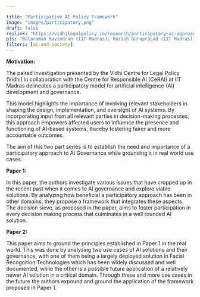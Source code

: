 ```yaml
---

title: "Participative AI Policy Framework"
image: "images/participatory.png"
draft: false
reslink: "https://vidhilegalpolicy.in/research/participatory-ai-approaches-in-ai-development-and-governance/"
pis: "Balaraman Ravindran (IIT Madras), Harish Guruprasad (IIT Madras), Ameen Jauhar (Vidhi Centre for Legal Policy)"
filters: [ai-and-society]
---
```


<strong>Motivation:</strong>

The paired investigation presented by the Vidhi Centre for Legal Policy (Vidhi) in collaboration with the Centre for Responsible AI (CeRAI) at IIT Madras delineates a participatory model for artificial intelligence (AI) development and governance. 

This model highlights the importance of involving relevant stakeholders in shaping the design, implementation, and oversight of AI systems. By incorporating input from all relevant parties in decision-making processes, this approach empowers affected users to influence the presence and functioning of AI-based systems, thereby fostering fairer and more accountable outcomes.

The aim of this two part series is to establish the need and importance of a participatory approach to AI Governance while grounding it in real world use cases.


<strong>Paper 1:</strong>

In this paper, the authors investigate various issues that have cropped up in the recent past when it comes to AI governance and explore viable solutions. By analyzing how beneficial a participatory approach has been in other domains, they propose a framework that integrates these aspects. The decision sieve, as proposed in the paper, aims to foster participation in every decision making process that culminates in a well rounded AI solution.

<strong>Paper 2:</strong>

This paper aims to ground the principles established in Paper  1 in the real world. This was done by analysing two use cases of AI solutions and their governance, with one of them being a largely deployed solution in Facial Recognition Technologies which has been widely discussed and well documented, while the other is a possible future application of a relatively newer AI solution in a critical domain. Through these and more use cases in the future the authors expound and ground the application of the framework proposed in Paper 1.

